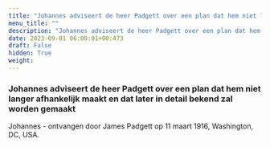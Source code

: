 ```yaml
---
title: "Johannes adviseert de heer Padgett over een plan dat hem niet langer afhankelijk maakt en dat later in detail bekend zal worden gemaakt"
menu_title: ""
description: "Johannes adviseert de heer Padgett over een plan dat hem niet langer afhankelijk maakt en dat later in detail bekend zal worden gemaakt"
date: 2023-09-01 06:00:01+00:473
draft: False
hidden: True
weight:
---
```

### Johannes adviseert de heer Padgett over een plan dat hem niet langer afhankelijk maakt en dat later in detail bekend zal worden gemaakt

Johannes - ontvangen door James Padgett op 11 maart 1916, Washington, DC, USA.

